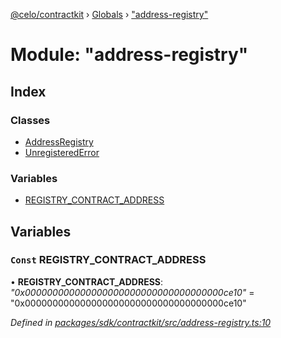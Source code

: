 [@celo/contractkit](../README.md) › [Globals](../globals.md) › ["address-registry"](_address_registry_.md)

# Module: "address-registry"

## Index

### Classes

* [AddressRegistry](../classes/_address_registry_.addressregistry.md)
* [UnregisteredError](../classes/_address_registry_.unregisterederror.md)

### Variables

* [REGISTRY_CONTRACT_ADDRESS](_address_registry_.md#const-registry_contract_address)

## Variables

### `Const` REGISTRY_CONTRACT_ADDRESS

• **REGISTRY_CONTRACT_ADDRESS**: *"0x000000000000000000000000000000000000ce10"* = "0x000000000000000000000000000000000000ce10"

*Defined in [packages/sdk/contractkit/src/address-registry.ts:10](https://github.com/celo-org/celo-monorepo/blob/contractkit-v1.2.2/packages/sdk/contractkit/src/address-registry.ts#L10)*
